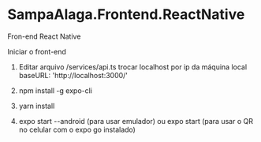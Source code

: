 # SampaAlaga.Frontend.ReactNative
Fron-end React Native

Iniciar o front-end


1) Editar arquivo /services/api.ts 
trocar localhost por ip da máquina local baseURL: 'http://localhost:3000/'


2) npm install -g expo-cli


3) yarn install


4) expo start --android (para usar emulador) ou expo start (para usar o QR no celular com o expo go instalado)

